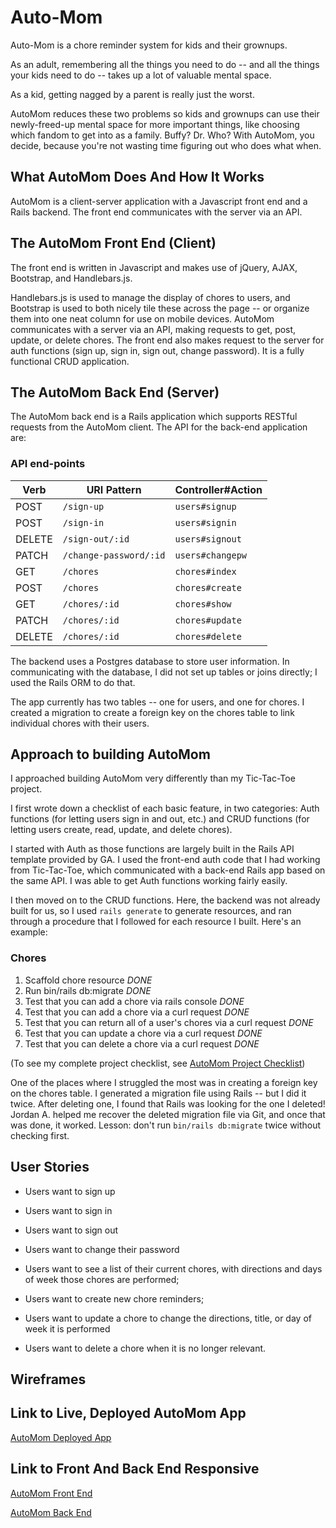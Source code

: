 # Auto-Mom

Auto-Mom is a chore reminder system for kids and their grownups.

As an adult, remembering all the things you need to do -- and all the things
your kids need to do -- takes up a lot of valuable mental space.

As a kid, getting nagged by a parent is really just the worst.

AutoMom reduces these two problems so kids and grownups can use their newly-freed-up
mental space for more important things, like choosing which fandom to get into
as a family. Buffy? Dr. Who? With AutoMom, you decide, because you're not
wasting time figuring out who does what when.

## What AutoMom Does And How It Works

AutoMom is a client-server application with a Javascript front end and a Rails backend. The front end communicates with the server via an API.

## The AutoMom Front End (Client)

The front end is written in Javascript and makes use of jQuery, AJAX,
Bootstrap, and Handlebars.js.

Handlebars.js is used to manage the display of chores to users, and Bootstrap
is used to both nicely tile these across the page -- or organize them into one
neat column for use on mobile devices. AutoMom communicates with a server
via an API, making requests to get, post, update, or delete chores. The front end
also makes request to the server for auth functions (sign up, sign in,
sign out, change password). It is a fully functional CRUD application.

## The AutoMom Back End (Server)

The AutoMom back end is a Rails application which supports RESTful requests
from the AutoMom client. The API for the back-end application are:

### API end-points

| Verb   | URI Pattern            | Controller#Action |
|--------|------------------------|-------------------|
| POST   | `/sign-up`             | `users#signup`    |
| POST   | `/sign-in`             | `users#signin`    |
| DELETE | `/sign-out/:id`        | `users#signout`   |
| PATCH  | `/change-password/:id` | `users#changepw`  |
| GET    | `/chores`              | `chores#index`    |
| POST   | `/chores`              | `chores#create`   |
| GET    | `/chores/:id`          | `chores#show`     |
| PATCH  | `/chores/:id`          | `chores#update`   |
| DELETE | `/chores/:id`          | `chores#delete`   |

The backend uses a Postgres database to store user information. In communicating
with the database, I did not set up tables or joins directly; I used the Rails ORM to do that.

The app currently has two tables -- one for users, and one for chores. I created
a migration to create a foreign key on the chores table to link individual chores
with their users.

## Approach to building AutoMom

I approached building AutoMom very differently than my Tic-Tac-Toe project.

I first wrote down a checklist of each basic feature, in two categories: Auth
functions (for letting users sign in and out, etc.) and CRUD functions (for
letting users create, read, update, and delete chores).

I started with Auth as those functions are largely built in the Rails API template
provided by GA. I used the front-end auth code that I had working from Tic-Tac-Toe,
which communicated with a back-end Rails app based on the same API. I was able to get Auth
functions working fairly easily.

I then moved on to the CRUD functions. Here, the backend was not already built for us,
so I used `rails generate` to generate resources, and ran through a procedure that I
followed for each resource I built. Here's an example:

### Chores

1. Scaffold chore resource *DONE*
2. Run bin/rails db:migrate *DONE*
3. Test that you can add a chore via rails console *DONE*
4. Test that you can add a chore via a curl request *DONE*
5. Test that you can return all of a user's chores via a curl request *DONE*
6. Test that you can update a chore via a curl request *DONE*
7. Test that you can delete a chore via a curl request *DONE*

(To see my complete project checklist, see [AutoMom Project Checklist](https://github.com/lisawilliams/auto-mom-front/blob/master/checklist.md))

One of the places where I struggled the most was in creating a foreign key on the chores
table. I generated a migration file using Rails -- but I did it twice. After deleting one,
I found that Rails was looking for the one I deleted! Jordan A. helped me recover the deleted
migration file via Git, and once that was done, it worked. Lesson: don't run `bin/rails db:migrate` twice
without checking first.

## User Stories

* Users want to sign up
* Users want to sign in
* Users want to sign out
* Users want to change their password

* Users want to see a list of their current chores, with directions and days of week those chores are performed;
* Users want to create new chore reminders;
* Users want to update a chore to change the directions, title, or day of week it is performed
* Users want to delete a chore when it is no longer relevant.


## Wireframes


## Link to Live, Deployed AutoMom App

[AutoMom Deployed App](https://lisawilliams.github.io/auto-mom-front/)

## Link to Front And Back End Responsive

[AutoMom Front End](https://github.com/lisawilliams/auto-mom-front)

[AutoMom Back End](https://github.com/lisawilliams/auto-mom-back)
